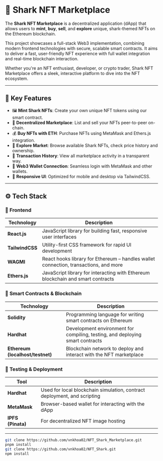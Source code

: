 # 🦈 Shark NFT Marketplace

The **Shark NFT Marketplace** is a decentralized application (dApp) that allows users to **mint**, **buy**, **sell**, and **explore** unique, shark-themed NFTs on the Ethereum blockchain.

This project showcases a full-stack Web3 implementation, combining modern frontend technologies with secure, scalable smart contracts. It aims to deliver a fast, user-friendly NFT experience with full wallet integration and real-time blockchain interaction.

Whether you're an NFT enthusiast, developer, or crypto trader, Shark NFT Marketplace offers a sleek, interactive platform to dive into the NFT ecosystem.

---

## 🌟 Key Features

- 🖼️ **Mint Shark NFTs**: Create your own unique NFT tokens using our smart contract.
- 💼 **Decentralized Marketplace**: List and sell your NFTs peer-to-peer on-chain.
- 💰 **Buy NFTs with ETH**: Purchase NFTs using MetaMask and Ethers.js integration.
- 🔎 **Explore Market**: Browse available Shark NFTs, check price history and ownership.
- 🧾 **Transaction History**: View all marketplace activity in a transparent way.
- 🦊 **Web3 Wallet Connection**: Seamless login with MetaMask and other wallets.
- 📱 **Responsive UI**: Optimized for mobile and desktop via TailwindCSS.

---

## ⚙️ Tech Stack

### 🧩 **Frontend**

| Technology | Description |
|------------|-------------|
| **React.js** | JavaScript library for building fast, responsive user interfaces |
| **TailwindCSS** | Utility-first CSS framework for rapid UI development |
| **WAGMI** | React hooks library for Ethereum – handles wallet connection, transactions, and more |
| **Ethers.js** | JavaScript library for interacting with Ethereum blockchain and smart contracts |

### 🔗 **Smart Contracts & Blockchain**

| Technology | Description |
|------------|-------------|
| **Solidity** | Programming language for writing smart contracts on Ethereum |
| **Hardhat** | Development environment for compiling, testing, and deploying smart contracts |
| **Ethereum (localhost/testnet)** | Blockchain network to deploy and interact with the NFT marketplace |

### 🧪 **Testing & Deployment**

| Tool | Description |
|------|-------------|
| **Hardhat** | Used for local blockchain simulation, contract deployment, and scripting |
| **MetaMask** | Browser-based wallet for interacting with the dApp |
| **IPFS (Pinata)** | For decentralized NFT image hosting |

---
```bash
git clone https://github.com/vnkhoa02/NFT_Shark_Marketplace.git
pnpm install
git clone https://github.com/vnkhoa02/NFT_Shark.git
npm install
```
